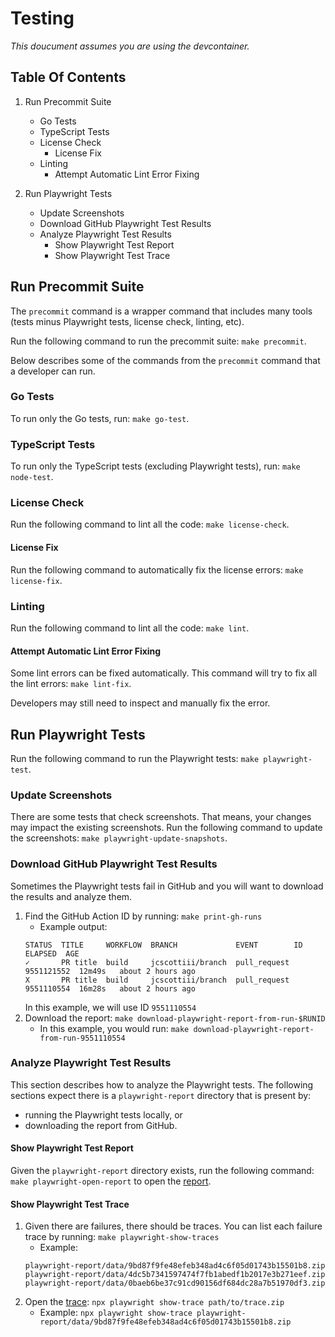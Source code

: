 # Testing

_This doucument assumes you are using the devcontainer._

## Table Of Contents

1. Run Precommit Suite

   - Go Tests
   - TypeScript Tests
   - License Check
     - License Fix
   - Linting
     - Attempt Automatic Lint Error Fixing

1. Run Playwright Tests

   - Update Screenshots
   - Download GitHub Playwright Test Results
   - Analyze Playwright Test Results
     - Show Playwright Test Report
     - Show Playwright Test Trace

## Run Precommit Suite

The `precommit` command is a wrapper command that includes many tools (tests minus Playwright tests, license check,
linting, etc).

Run the following command to run the precommit suite: `make precommit`.

Below describes some of the commands from the `precommit` command that a developer can run.

### Go Tests

To run only the Go tests, run: `make go-test`.

### TypeScript Tests

To run only the TypeScript tests (excluding Playwright tests), run: `make node-test`.

### License Check

Run the following command to lint all the code: `make license-check`.

#### License Fix

Run the following command to automatically fix the license errors: `make license-fix`.

### Linting

Run the following command to lint all the code: `make lint`.

#### Attempt Automatic Lint Error Fixing

Some lint errors can be fixed automatically. This command will try to fix all the lint errors: `make lint-fix`.

Developers may still need to inspect and manually fix the error.

## Run Playwright Tests

Run the following command to run the Playwright tests: `make playwright-test`.

### Update Screenshots

There are some tests that check screenshots. That means, your changes may impact the existing screenshots. Run the
following command to update the screenshots: `make playwright-update-snapshots`.

### Download GitHub Playwright Test Results

Sometimes the Playwright tests fail in GitHub and you will want to download the results and analyze them.

1. Find the GitHub Action ID by running: `make print-gh-runs`
   - Example output:
   ```
   STATUS  TITLE     WORKFLOW  BRANCH             EVENT        ID          ELAPSED  AGE
   ✓       PR title  build     jcscottiii/branch  pull_request 9551121552  12m49s   about 2 hours ago
   X       PR title  build     jcscottiii/branch  pull_request 9551110554  16m28s   about 2 hours ago
   ```
   In this example, we will use ID `9551110554`
2. Download the report: `make download-playwright-report-from-run-$RUNID`
   - In this example, you would run: `make download-playwright-report-from-run-9551110554`

### Analyze Playwright Test Results

This section describes how to analyze the Playwright tests. The following sections expect there is a `playwright-report`
directory that is present by:

- running the Playwright tests locally, or
- downloading the report from GitHub.

#### Show Playwright Test Report

Given the `playwright-report` directory exists, run the following command: `make playwright-open-report` to open the [report](https://playwright.dev/docs/trace-viewer-intro#opening-the-html-report).

#### Show Playwright Test Trace

1. Given there are failures, there should be traces. You can list each failure trace by running: `make playwright-show-traces`
   - Example:
   ```
   playwright-report/data/9bd87f9fe48efeb348ad4c6f05d01743b15501b8.zip
   playwright-report/data/4dc5b7341597474f7fb1abedf1b2017e3b271eef.zip
   playwright-report/data/0baeb6be37c91cd90156df684dc28a7b51970df3.zip
   ```
2. Open the [trace](https://playwright.dev/docs/trace-viewer#opening-the-trace): `npx playwright show-trace path/to/trace.zip`
   - Example: `npx playwright show-trace playwright-report/data/9bd87f9fe48efeb348ad4c6f05d01743b15501b8.zip`
